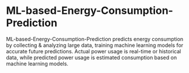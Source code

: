 # ML-based-Energy-Consumption-Prediction
ML-based-Energy-Consumption-Prediction predicts energy consumption by collecting &amp; analyzing large data, training machine learning models for accurate future predictions. Actual power usage is real-time or historical data, while predicted power usage is estimated consumption based on machine learning models.
